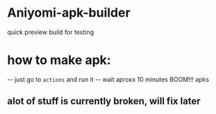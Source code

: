 # Aniyomi-apk-builder
quick preview build for testing


# how to make apk:

-- just go to `actions` and run it -- wait aproxx 10 minutes BOOM!!! apks


## alot of stuff is currently broken, will fix later